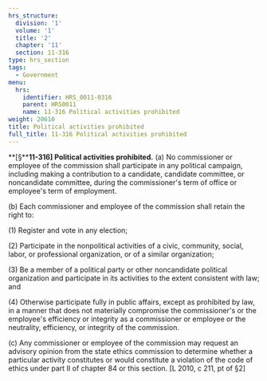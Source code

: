 ```yaml
---
hrs_structure:
  division: '1'
  volume: '1'
  title: '2'
  chapter: '11'
  section: 11-316
type: hrs_section
tags:
  - Government
menu:
  hrs:
    identifier: HRS_0011-0316
    parent: HRS0011
    name: 11-316 Political activities prohibited
weight: 20610
title: Political activities prohibited
full_title: 11-316 Political activities prohibited
---
```

**[§****11-316] Political activities prohibited.** (a) No commissioner or employee of the commission shall participate in any political campaign, including making a contribution to a candidate, candidate committee, or noncandidate committee, during the commissioner's term of office or employee's term of employment.

(b) Each commissioner and employee of the commission shall retain the right to:

(1) Register and vote in any election;

(2) Participate in the nonpolitical activities of a civic, community, social, labor, or professional organization, or of a similar organization;

(3) Be a member of a political party or other noncandidate political organization and participate in its activities to the extent consistent with law; and

(4) Otherwise participate fully in public affairs, except as prohibited by law, in a manner that does not materially compromise the commissioner's or the employee's efficiency or integrity as a commissioner or employee or the neutrality, efficiency, or integrity of the commission.

(c) Any commissioner or employee of the commission may request an advisory opinion from the state ethics commission to determine whether a particular activity constitutes or would constitute a violation of the code of ethics under part II of chapter 84 or this section. [L 2010, c 211, pt of §2]